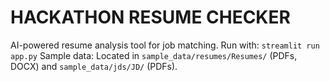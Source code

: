 # HACKATHON RESUME CHECKER
AI-powered resume analysis tool for job matching.
Run with: `streamlit run app.py`
Sample data: Located in `sample_data/resumes/Resumes/` (PDFs, DOCX) and `sample_data/jds/JD/` (PDFs).
